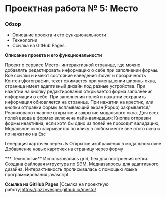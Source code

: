 # Проектная работа № 5: Место

### Обзор
* Описание проекта и его функциональности
* Технологии
* Ссылка на GitHub Pages.

**Описание проекта и его функциональности**

Проект о сервисе Место- интерактивной странице, где можно добавлять редактировать информацию о себе при заполнении формы.
Все ссылки и имеют состояние наведения :hover и прозрачность
Контент,фотографии, текст сжимается при уменьшении ширины окна, страница имеет адаптивный дизайн под разные устройства.
При нажатии на кнопку редактирования открывается форма заполнения информации о себе. При заполнении полей и нажатии сохранить информация обновляется на странице.
При нажатии на крестик, или кнопки отправки формы всплывающий экран(Popup) закрывается/
Реализовано плавное открытие и закрытие модального окна.
Для всех полей ввода в формах включена лайв-валидация;
Кнопка отправки формы неактивна, если хотя бы одно из полей не проходит валидацию;
Модальное окно закрывается по клику в любом месте вне этого окна и по нажатию на Esc

Генерация карточек через Js
Открытие изображения в модальном окне
Добавление новых карточек на страницу через форму



*** Технологии**
Использовались grid, flex для построения сетки.
Создана файловая мтруктура по БЭМ.
Медиазапросы для адаптивного дизайна.
Интерактивность прописывалась с помощью языка программирования javascript.


**Ссылка на GitHub Pages**
[Ссылка на проектную работу]https://jazzyvesper.github.io/mesto/
